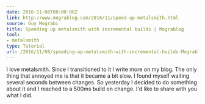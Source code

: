 ```yaml
---
date: 2016-11-08T00:00:00Z
link: http://www.mograblog.com/2016/11/speed-up-metalsmith.html
source: Guy Mograbi
title: Speeding up metalsmith with incremental builds | Mograblog
tool:
- metalsmith
type: Tutorial
url: /2016/11/08/speeding-up-metalsmith-with-incremental-builds-Mograblog/
---
```


I love metalsmith. Since I transitioned to it I write more on my blog. The only thing that annoyed me is that it became a bit slow. I found myself waiting several seconds between changes. So yesterday I decided to do something about it and I reached to a 500ms build on change. I'd like to share with you what I did.





